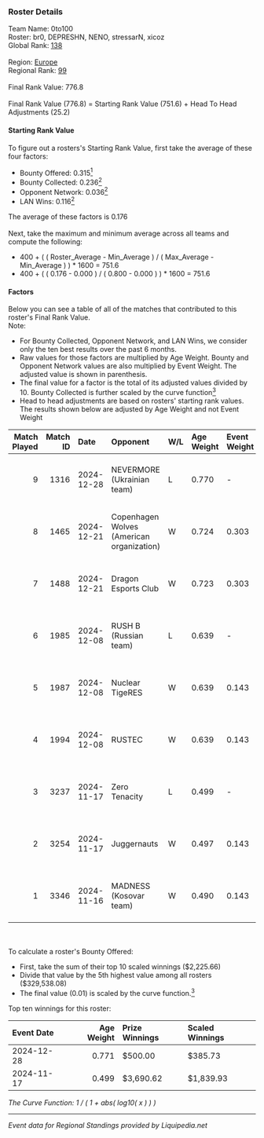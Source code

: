 ### Roster Details<br />
Team Name: 0to100<br />
Roster: br0, DEPRESHN, NENO, stressarN, xicoz<br />
Global Rank: [138](../standings_global.md)<br />
<br />
Region: [Europe]( ../standings_europe.md)<br />
Regional Rank: [99]( ../standings_europe.md)<br />
<br />
Final Rank Value:  776.8<br />
<br />
Final Rank Value (776.8) = Starting Rank Value (751.6) + Head To Head Adjustments (25.2)<br />

#### Starting Rank Value<br />
To figure out a rosters's Starting Rank Value, first take the average of these four factors:<br />
- Bounty Offered: 0.315[<sup>1</sup>](#table2)
- Bounty Collected: 0.236[<sup>2</sup>](#table1)
- Opponent Network: 0.036[<sup>2</sup>](#table1)
- LAN Wins: 0.116[<sup>2</sup>](#table1)

The average of these factors is 0.176<br />
<br />
Next, take the maximum and minimum average across all teams and compute the following:<br />
- 400 + ( ( Roster_Average - Min_Average ) / ( Max_Average - Min_Average ) ) * 1600 = 751.6
- 400 + ( ( 0.176 - 0.000 ) / ( 0.800 - 0.000 ) ) * 1600 = 751.6


#### Factors<br />
Below you can see a table of all of the matches that contributed to this roster's Final Rank Value.<br />
Note:<br />

- For Bounty Collected, Opponent Network, and LAN Wins, we consider only the ten best results over the past 6 months.
- Raw values for those factors are multiplied by Age Weight. Bounty and Opponent Network values are also multiplied by Event Weight. The adjusted value is shown in parenthesis.
- The final value for a factor is the total of its adjusted values divided by 10. Bounty Collected is further scaled by the curve function[<sup>3</sup>](#curveFunction)
- Head to head adjustments are based on rosters' starting rank values. The results shown below are adjusted by Age Weight and not Event Weight
<span id="table1"></span><br />


| Match Played | Match ID | Date       | Opponent                                  | W/L | Age Weight | Event Weight | Bounty Collected | Opponent Network | LAN Wins  | H2H Adj. | Roster                                   |
| -: | -: | :- | :- | :- | :- | :- | :- | :- | :- | -: | :- |
|            9 |     1316 | 2024-12-28 | NEVERMORE (Ukrainian team)                | L   | 0.770      | -            | -                | -                | -         |   -11.37 | br0, DEPRESHN, NENO, stressarN, xicoz    |
|            8 |     1465 | 2024-12-21 | Copenhagen Wolves (American organization) | W   | 0.724      | 0.303        | 0.016 (0.003)    | 1.000 (0.219)    | 0 (0.000) |    14.71 | br0, DEPRESHN, NENO, stressarN, xicoz    |
|            7 |     1488 | 2024-12-21 | Dragon Esports Club                       | W   | 0.723      | 0.303        | 0.007 (0.001)    | 0.309 (0.068)    | 0 (0.000) |     8.36 | br0, DEPRESHN, NENO, stressarN, xicoz    |
|            6 |     1985 | 2024-12-08 | RUSH B (Russian team)                     | L   | 0.639      | -            | -                | -                | -         |    -6.61 | DEPRESHN, meztal, NENO, stressarN, xicoz |
|            5 |     1987 | 2024-12-08 | Nuclear TigeRES                           | W   | 0.639      | 0.143        | 0.004 (0.000)    | 0.580 (0.053)    | 0 (0.000) |    10.94 | DEPRESHN, meztal, NENO, stressarN, xicoz |
|            4 |     1994 | 2024-12-08 | RUSTEC                                    | W   | 0.639      | 0.143        | 0.000 (0.000)    | 0.216 (0.020)    | 0 (0.000) |     5.11 | DEPRESHN, meztal, NENO, stressarN, xicoz |
|            3 |     3237 | 2024-11-17 | Zero Tenacity                             | L   | 0.499      | -            | -                | -                | -         |    -5.27 | dan1, DEPRESHN, NENO, SENER1, stressarN  |
|            2 |     3254 | 2024-11-17 | Juggernauts                               | W   | 0.497      | 0.143        | 0.003 (0.000)    | 0.029 (0.002)    | 1 (0.497) |     5.72 | dan1, DEPRESHN, NENO, SENER1, stressarN  |
|            1 |     3346 | 2024-11-16 | MADNESS (Kosovar team)                    | W   | 0.490      | 0.143        | 0.003 (0.000)    | 0.018 (0.001)    | 1 (0.490) |     3.56 | dan1, DEPRESHN, NENO, SENER1, stressarN  |

<br />
<span id="table2"></span><br />
To calculate a roster's Bounty Offered:<br />

- First, take the sum of their top 10 scaled winnings ($2,225.66)
- Divide that value by the 5th highest value among all rosters ($329,538.08)
- The final value (0.01) is scaled by the curve function.[<sup>3</sup>](#curveFunction)

Top ten winnings for this roster:<br />

| Event Date | Age Weight | Prize Winnings | Scaled Winnings |
| :- | -: | :- | :- |
| 2024-12-28 |      0.771 | $500.00        | $385.73         |
| 2024-11-17 |      0.499 | $3,690.62      | $1,839.93       |


<span id="curveFunction"></span>_The Curve Function: 1 / ( 1 + abs( log10( x ) ) )_<br />

---
_Event data for Regional Standings provided by Liquipedia.net_<br />
